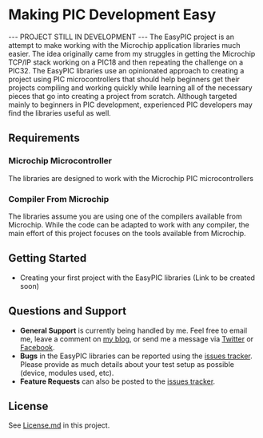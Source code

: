 # Making PIC Development Easy
--- PROJECT STILL IN DEVELOPMENT ---
The EasyPIC project is an attempt to make working with the Microchip application libraries much easier. The idea originally came from my struggles in getting the Microchip TCP/IP stack working on a PIC18 and then repeating the challenge on a PIC32.  The EasyPIC libraries use an opinionated approach to creating a project using PIC microcontrollers that should help beginners get their projects compiling and working quickly while learning all of the necessary pieces that go into creating a project from scratch.  Although targeted mainly to beginners in PIC development, experienced PIC developers may find the libraries useful as well.

## Requirements

### Microchip Microcontroller
The libraries are designed to work with the Microchip PIC microcontrollers

### Compiler From Microchip
The libraries assume you are using one of the compilers available from Microchip.  While the code can be adapted to work with any compiler, the main effort of this project focuses on the tools available from Microchip.

## Getting Started
* Creating your first project with the EasyPIC libraries (Link to be created soon)

## Questions and Support
* **General Support** is currently being handled by me.  Feel free to email me, leave a comment on [my blog](http://sidwar.com), or send me a message via [Twitter](https://twitter.com/sidwarkd) or [Facebook](https://facebook.com/kevin.sidwar).
* **Bugs** in the EasyPIC libraries can be reported using the [issues tracker](https://github.com/sidwarkd/EasyPIC/issues).   
Please provide as much details about your test setup as possible (device, modules used, etc).  
* **Feature Requests** can also be posted to the [issues tracker](https://github.com/sidwarkd/EasyPIC/issues).

## License
See [License.md](https://github.com/sidwarkd/EasyPIC/blob/master/LICENSE.md) in this project.